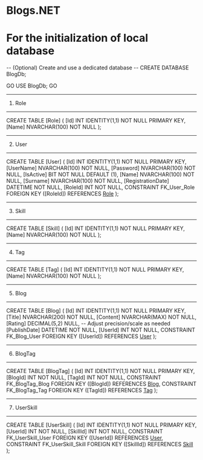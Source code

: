 # Blogs.NET

# For the initialization of local database

-- (Optional) Create and use a dedicated database
-- CREATE DATABASE BlogDb;

GO
USE BlogDb;
GO

-----------------------------------------------------
1) Role
-----------------------------------------------------
CREATE TABLE [Role] (
    [Id] INT IDENTITY(1,1) NOT NULL PRIMARY KEY,
    [Name] NVARCHAR(100) NOT NULL
);

-----------------------------------------------------
2) User
-----------------------------------------------------
CREATE TABLE [User] (
    [Id] INT IDENTITY(1,1) NOT NULL PRIMARY KEY,
    [UserName] NVARCHAR(100) NOT NULL,
    [Password] NVARCHAR(100) NOT NULL,
    [IsActive] BIT NOT NULL DEFAULT (1),
    [Name] NVARCHAR(100) NOT NULL,
    [Surname] NVARCHAR(100) NOT NULL,
    [RegistrationDate] DATETIME NOT NULL,
    [RoleId] INT NOT NULL,
    CONSTRAINT FK_User_Role
        FOREIGN KEY ([RoleId]) REFERENCES [Role]([Id])
);

-----------------------------------------------------
3) Skill
-----------------------------------------------------
CREATE TABLE [Skill] (
    [Id] INT IDENTITY(1,1) NOT NULL PRIMARY KEY,
    [Name] NVARCHAR(100) NOT NULL
);

-----------------------------------------------------
4) Tag
-----------------------------------------------------
CREATE TABLE [Tag] (
    [Id] INT IDENTITY(1,1) NOT NULL PRIMARY KEY,
    [Name] NVARCHAR(100) NOT NULL
);

-----------------------------------------------------
5) Blog
-----------------------------------------------------
CREATE TABLE [Blog] (
    [Id] INT IDENTITY(1,1) NOT NULL PRIMARY KEY,
    [Title] NVARCHAR(200) NOT NULL,
    [Content] NVARCHAR(MAX) NOT NULL,
    [Rating] DECIMAL(5,2) NULL,         -- Adjust precision/scale as needed
    [PublishDate] DATETIME NOT NULL,
    [UserId] INT NOT NULL,
    CONSTRAINT FK_Blog_User
        FOREIGN KEY ([UserId]) REFERENCES [User]([Id])
);

-----------------------------------------------------
6) BlogTag
-----------------------------------------------------
CREATE TABLE [BlogTag] (
    [Id] INT IDENTITY(1,1) NOT NULL PRIMARY KEY,
    [BlogId] INT NOT NULL,
    [TagId] INT NOT NULL,
    CONSTRAINT FK_BlogTag_Blog
        FOREIGN KEY ([BlogId]) REFERENCES [Blog]([Id]),
    CONSTRAINT FK_BlogTag_Tag
        FOREIGN KEY ([TagId]) REFERENCES [Tag]([Id])
);

-----------------------------------------------------
7) UserSkill
-----------------------------------------------------
CREATE TABLE [UserSkill] (
    [Id] INT IDENTITY(1,1) NOT NULL PRIMARY KEY,
    [UserId] INT NOT NULL,
    [SkillId] INT NOT NULL,
    CONSTRAINT FK_UserSkill_User
        FOREIGN KEY ([UserId]) REFERENCES [User]([Id]),
    CONSTRAINT FK_UserSkill_Skill
        FOREIGN KEY ([SkillId]) REFERENCES [Skill]([Id])
);
